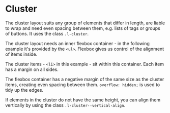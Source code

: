 # Cluster

The cluster layout suits any group of elements that differ in length, are liable to wrap and need even spacing between them, e.g. lists of tags or groups of buttons. It uses the class `.l-cluster`.

The cluster layout needs an inner flexbox container - in the following example it's provided by the `<ul>`. Flexbox gives us control of the alignment of items inside.

The cluster items - `<li>` in this example - sit within this container. Each item has a margin on all sides.

The flexbox container has a negative margin of the same size as the cluster items, creating even spacing between them. `overflow: hidden;` is used to tidy up the edges.

<example title="Cluster layout" src="components/cluster.html.twig" />

If elements in the cluster do not have the same height, you can align them vertically by using the class `.l-cluster--vertical-align`.

<example title="Cluster layout vertical align" src="components/cluster-vertical.html.twig" />
